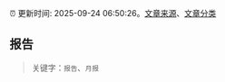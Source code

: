 :alarm_clock: 更新时间: 2025-09-24 06:50:26。[文章来源](/README.md)、[文章分类](/TAGS.md)

## 报告


> 关键字：`报告`、`月报`



